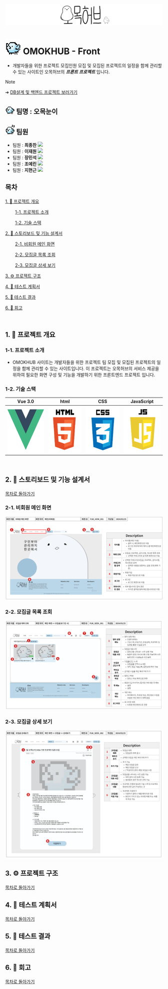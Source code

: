 <p align= "center">
<img src="https://github.com/beyond-sw-camp/be04-3rd-OmokNoonE-OmokFront/blob/main/img/%E1%84%8B%E1%85%A9%E1%84%86%E1%85%A9%E1%86%A8%E1%84%92%E1%85%A5%E1%84%87%E1%85%B3%E1%84%85%E1%85%A9%E1%84%80%E1%85%A9.png"/>
</p>

# <img src="https://github.com/beyond-sw-camp/be04-3rd-OmokNoonE-OmokFront/blob/main/img/%E1%84%8B%E1%85%A9%E1%84%86%E1%85%A9%E1%86%A8%E1%84%82%E1%85%A1%E1%86%AF%E1%84%80%E1%85%A2%E1%84%8B%E1%85%A1%E1%84%8B%E1%85%B5%E1%84%8F%E1%85%A9%E1%86%AB.png"/> OMOKHUB - Front

- 개발자들을 위한 프로젝트 모집인원 모집 및 모집된 프로젝트의 일정을 함께 관리할 수 있는 사이트인 오목허브의 ***프론트 프로젝트*** 입니다.

> [!NOTE]
  ➔ <a href="https://github.com/beyond-sw-camp/be04-2nd-OmokNoonE-Omokhub">DB설계 및 백엔드 프로젝트 보러가기</a>

##  <img src="https://github.com/beyond-sw-camp/be04-3rd-OmokNoonE-OmokFront/blob/main/img/%E1%84%8B%E1%85%A9%E1%84%86%E1%85%A9%E1%86%A8%E1%84%80%E1%85%B5%E1%84%87%E1%85%A9%E1%86%AB%E1%84%8C%E1%85%A1%E1%86%A8%E1%84%8B%E1%85%B3%E1%86%AB.png"/> 팀명 : 오목눈이

##  <img src="https://github.com/beyond-sw-camp/be04-3rd-OmokNoonE-OmokFront/blob/main/img/%E1%84%8B%E1%85%A9%E1%84%86%E1%85%A9%E1%86%A8%E1%84%82%E1%85%A9%E1%84%85%E1%85%A2%E1%84%8C%E1%85%A1%E1%86%A8%E1%84%8B%E1%85%B3%E1%86%AB.png"/> 팀원

- 팀원 : **최종찬**
[<img src="https://img.shields.io/badge/Github-Link-181717?logo=Github">](https://github.com/CJC0512)
- 팀원 : **이재원**
[<img src="https://img.shields.io/badge/Github-Link-181717?logo=Github">](https://github.com/jlee38266)
- 팀원 : **장민석**
[<img src="https://img.shields.io/badge/Github-Link-181717?logo=Github">](https://github.com/ms1011)
- 팀원 : **조예린**
[<img src="https://img.shields.io/badge/Github-Link-181717?logo=Github">](https://github.com/orlzlL)
- 팀원 : **지현근**
[<img src="https://img.shields.io/badge/Github-Link-181717?logo=Github">](https://github.com/jihyeongeun)

## <p id="목차">목차</p>
<a href="#1">1. 📑 프로젝트 개요</a>

&nbsp;&nbsp;&nbsp;&nbsp;&nbsp;&nbsp;&nbsp;&nbsp;<a href="#1-1">1-1. 프로젝트 소개</a>

&nbsp;&nbsp;&nbsp;&nbsp;&nbsp;&nbsp;&nbsp;&nbsp;<a href="#1-2">1-2. 기술 스택</a>

<a href="#2">2. 💬 스토리보드 및 기능 설계서</a>

&nbsp;&nbsp;&nbsp;&nbsp;&nbsp;&nbsp;&nbsp;&nbsp;<a href="#2-1">2-1. 비회원 메인 화면</a>

&nbsp;&nbsp;&nbsp;&nbsp;&nbsp;&nbsp;&nbsp;&nbsp;<a href="#2-2">2-2. 모집글 목록 조회</a>

&nbsp;&nbsp;&nbsp;&nbsp;&nbsp;&nbsp;&nbsp;&nbsp;<a href="#2-3">2-3. 모집글 상세 보기</a>

<a href="#3">3. ⚙️ 프로젝트 구조</a>

<a href="#4"> 4. 🚧 테스트 계획서</a>

<a href="#5">5. 🎯 테스트 결과</a>

<a href="#6">6. 🤔 회고</a>


<br>



##  <p id="1">1. 📑 프로젝트 개요</p>

### <p id="1-1">1-1. 프로젝트 소개</p>

- OMOKHUB 사이트는 개발자들을 위한 프로젝트 팀 모집 및 모집된 프로젝트의 일정을 함께 관리할 수 있는 사이트입니다. 이 프로젝트는 오목허브의 서비스 제공을 위하여 필요한 화면 구성 및 기능을 개발하기 위한 프론트엔드 프로젝트 입니다.




### <p id="1-2">1-2. 기술 스택</p>

|Vue 3.0|html|CSS|JavaScript|
|---|---|---|---|
|<img src="https://github.com/beyond-sw-camp/be04-3rd-OmokNoonE-OmokFront/blob/main/img/Vue.png" height="150" />|<img src="https://github.com/beyond-sw-camp/be04-3rd-OmokNoonE-OmokFront/blob/main/img/html.png" height="150" />|<img src="https://github.com/beyond-sw-camp/be04-3rd-OmokNoonE-OmokFront/blob/main/img/css.png" height="150" />|<img src="https://github.com/beyond-sw-camp/be04-3rd-OmokNoonE-OmokFront/blob/main/img/js.png" height="150" />|

<br>

##  <p id="2">2. 💬 스토리보드 및 기능 설계서</p>
<a href="#목차">목차로 돌아가기</a>

### <p id="2-1">2-1. 비회원 메인 화면</p>
<img src="https://github.com/beyond-sw-camp/be04-3rd-OmokNoonE-OmokFront/blob/main/img/%E1%84%89%E1%85%B3%E1%84%90%E1%85%A9%E1%84%85%E1%85%B5%E1%84%87%E1%85%A9%E1%84%83%E1%85%B3_%E1%84%87%E1%85%B5%E1%84%92%E1%85%AC%E1%84%8B%E1%85%AF%E1%86%AB%E1%84%86%E1%85%A6%E1%84%8B%E1%85%B5%E1%86%AB.png"/>

### <p id="2-2">2-2. 모집글 목록 조회</p>
<img src="https://github.com/beyond-sw-camp/be04-3rd-OmokNoonE-OmokFront/blob/main/img/%E1%84%89%E1%85%B3%E1%84%90%E1%85%A9%E1%84%85%E1%85%B5%E1%84%87%E1%85%A9%E1%84%83%E1%85%B3_%E1%84%86%E1%85%A9%E1%84%8C%E1%85%B5%E1%86%B8%E1%84%80%E1%85%B3%E1%86%AF%20%E1%84%86%E1%85%A9%E1%86%A8%E1%84%85%E1%85%A9%E1%86%A8.png"/>

### <p id="2-3">2-3. 모집글 상세 보기</p>
<img src="https://github.com/beyond-sw-camp/be04-3rd-OmokNoonE-OmokFront/blob/main/img/%E1%84%89%E1%85%B3%E1%84%90%E1%85%A9%E1%84%85%E1%85%B5%E1%84%87%E1%85%A9%E1%84%83%E1%85%B3_%E1%84%86%E1%85%A9%E1%84%8C%E1%85%B5%E1%86%B8%E1%84%80%E1%85%B3%E1%86%AF%E1%84%89%E1%85%A1%E1%86%BC%E1%84%89%E1%85%A6.png"/>


##  <p id="3">3. ⚙️ 프로젝트 구조</p>
<a href="#목차">목차로 돌아가기</a>



##  <p id="4">4. 🚧 테스트 계획서</p>
<a href="#목차">목차로 돌아가기</a>



##  <p id="5">5. 🎯 테스트 결과</p>
<a href="#목차">목차로 돌아가기</a>



##  <p id="6">6. 🤔 회고</p>
<a href="#목차">목차로 돌아가기</a>




